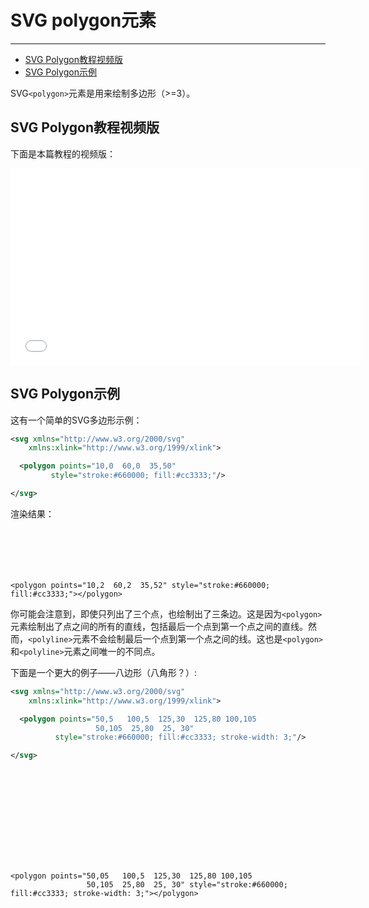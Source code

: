 # SVG polygon元素
***

> 
* [SVG Polygon教程视频版](#svg-polygon教程视频版)
* [SVG Polygon示例](#svg-polygon示例)

SVG`<polygon>`元素是用来绘制多边形（>=3）。

## SVG Polygon教程视频版

下面是本篇教程的视频版：

<iframe width="560" height="315" src="//www.youtube.com/embed/OLUMeqSXPZY?list=PLL8woMHwr36F2tCFnWTbVBQAGQ6nTcXOO" frameborder="0" allowfullscreen=""></iframe>

## SVG Polygon示例

这有一个简单的SVG多边形示例：

```xml
<svg xmlns="http://www.w3.org/2000/svg"
    xmlns:xlink="http://www.w3.org/1999/xlink">

  <polygon points="10,0  60,0  35,50"
         style="stroke:#660000; fill:#cc3333;"/>

</svg>
```

渲染结果：

<svg width="320" height="70">

    <polygon points="10,2  60,2  35,52" style="stroke:#660000; fill:#cc3333;"></polygon>
</svg>

你可能会注意到，即使只列出了三个点，也绘制出了三条边。这是因为`<polygon>`元素绘制出了点之间的所有的直线，包括最后一个点到第一个点之间的直线。然而，`<polyline>`元素不会绘制最后一个点到第一个点之间的线。这也是`<polygon>`和`<polyline>`元素之间唯一的不同点。

下面是一个更大的例子——八边形（八角形？）:

```xml
<svg xmlns="http://www.w3.org/2000/svg"
    xmlns:xlink="http://www.w3.org/1999/xlink">

  <polygon points="50,5   100,5  125,30  125,80 100,105
                   50,105  25,80  25, 30"
          style="stroke:#660000; fill:#cc3333; stroke-width: 3;"/>

</svg>
```

<svg width="320" height="150">

    <polygon points="50,05   100,5  125,30  125,80 100,105
                     50,105  25,80  25, 30" style="stroke:#660000; fill:#cc3333; stroke-width: 3;"></polygon>
</svg>
